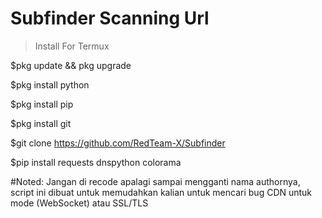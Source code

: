 # Subfinder Scanning Url #

>Install For Termux
>
$pkg update && pkg upgrade
>
$pkg install python
>
$pkg install pip
>
$pkg install git
>
$git clone https://github.com/RedTeam-X/Subfinder
>
$pip install requests dnspython colorama
>
#Noted: Jangan di recode apalagi sampai mengganti nama authornya, script ini dibuat untuk memudahkan kalian untuk mencari bug CDN untuk mode (WebSocket) atau SSL/TLS
